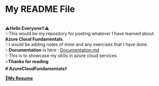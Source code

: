 <h1>My <b>README</b> File</h1><br>
⚠️<b>Hello Everyone!!</b>⚠️<br>
✨This would be my repository for posting whatever I have learned about <b>Azure Cloud Fundamentals</b>.<br>
✨I would be adding notes of mine and any exercises that I have done.<br>
✨<b>Documentation</b> is here : <a link href="Documentation.md">Documentation.md</a><br> 
✨This is to showcase my skills in azure cloud services<br>
⭐<b>Thanks for reading</b><br>
<b># AzureCloudFundamentals</b>#️<br>

📄<a link href = "https://venkatachalamg.github.io/"><b>My Resume</b> 
